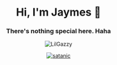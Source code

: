 <h1 align="center">Hi, I'm Jaymes 👋</h1>
<h3 align="center">There's nothing special here. Haha</h3>

<p align="center"> <img src="https://gpvc.arturio.dev/LilGazzy" alt="LilGazzy" /> </p>

<p align="center"> <a href="https://github.com/ryo-ma/github-profile-trophy"><img src="https://github-profile-trophy.vercel.app/?username=LilGazzy&theme=onedark" alt="satanic" /></a> </p>
